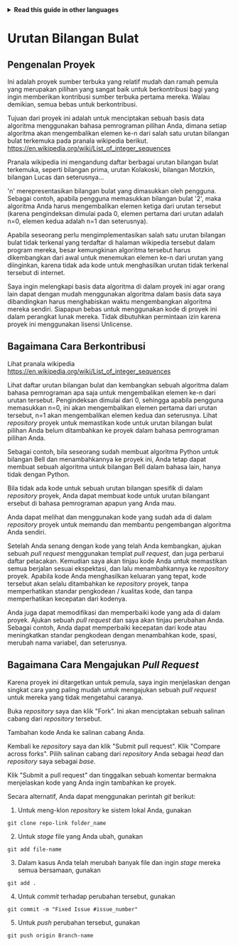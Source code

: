 <!-- Do not translate this -->
<details>
<summary>
<strong> Read this guide in other languages </strong>
</summary>
    <ul>
        <li><a href="https://github.com/Twiggecode/Integer-Sequences/blob/main/README.md"> English </a></li>
        <li><a href="https://github.com/Twiggecode/Integer-Sequences/blob/main/README%20Translations/README_IT.md"> Italian </a></li>
        <li><a href="https://github.com/Twiggecode/Integer-Sequences/blob/main/README%20Translations/README_HINDI.md"> Hindi </a></li>
        <li><a href="https://github.com/Twiggecode/Integer-Sequences/blob/main/README%20Translations/README_CN.md"> Chinese </a></li>
        <li><a href="https://github.com/Twiggecode/Integer-Sequences/blob/main/README%20Translations/README_FR.md"> French </a></li>
        <li><a href="https://github.com/Twiggecode/Integer-Sequences/blob/main/README%20Translations/README_ID.md"> Indonesian </a></li>
        <li><a href="https://github.com/Twiggecode/Integer-Sequences/blob/main/README%20Translations/README_KR.md"> Korean </a></li>
        <li><a href="https://github.com/Twiggecode/Integer-Sequences/blob/main/README%20Translations/README_PT.md"> Portuguese </a></li>
        <li><a href="https://github.com/Twiggecode/Integer-Sequences/blob/main/README%20Translations/README_RO.md"> Romanian </a></li>
        <li><a href="https://github.com/Twiggecode/Integer-Sequences/blob/main/README%20Translations/README_RU.md"> Russian </a></li>
        <li><a href="https://github.com/Twiggecode/Integer-Sequences/blob/main/README%20Translations/README_ES.md"> Spanish </a></li>
    
</details>
<!-- Do not translate this -->

# Urutan Bilangan Bulat

## Pengenalan Proyek

Ini adalah proyek sumber terbuka yang relatif mudah dan ramah pemula yang merupakan pilihan yang sangat baik untuk berkontribusi bagi yang ingin memberikan kontribusi sumber terbuka pertama mereka. Walau demikian, semua bebas untuk berkontribusi.

Tujuan dari proyek ini adalah untuk menciptakan sebuah basis data algoritma menggunakan bahasa pemrograman pilihan Anda, dimana setiap algoritma akan mengembalikan elemen ke-n dari salah satu urutan bilangan bulat terkemuka pada pranala wikipedia berikut. https://en.wikipedia.org/wiki/List_of_integer_sequences

Pranala wikipedia ini mengandung daftar berbagai urutan bilangan bulat terkemuka, seperti bilangan prima, urutan Kolakoski, bilangan Motzkin, bilangan Lucas dan seterusnya...

'n' merepresentasikan bilangan bulat yang dimasukkan oleh pengguna. Sebagai contoh, apabila pengguna memasukkan bilangan bulat '2', maka algoritma Anda harus mengembalikan elemen ketiga dari urutan tersebut (karena pengindeksan dimulai pada 0, elemen pertama dari urutan adalah n=0, elemen kedua adalah n=1 dan seterusnya).

Apabila seseorang perlu mengimplementasikan salah satu urutan bilangan bulat tidak terkenal yang terdaftar di halaman wikipedia tersebut dalam program mereka, besar kemungkinan algoritma tersebut harus dikembangkan dari awal untuk menemukan elemen ke-n dari urutan yang diinginkan, karena tidak ada kode untuk menghasilkan urutan tidak terkenal tersebut di internet.

Saya ingin melengkapi basis data algoritma di dalam proyek ini agar orang lain dapat dengan mudah menggunakan algoritma dalam basis data saya dibandingkan harus menghabiskan waktu mengembangkan algoritma mereka sendiri. Siapapun bebas untuk menggunakan kode di proyek ini dalam perangkat lunak mereka. Tidak dibutuhkan permintaan izin karena proyek ini menggunakan lisensi Unlicense.

## Bagaimana Cara Berkontribusi

Lihat pranala wikipedia https://en.wikipedia.org/wiki/List_of_integer_sequences

Lihat daftar urutan bilangan bulat dan kembangkan sebuah algoritma dalam bahasa pemrograman apa saja untuk mengembalikan elemen ke-n dari urutan tersebut. Pengindeksan dimulai dari 0, sehingga apabila pengguna memasukkan n=0, ini akan mengembalikan elemen pertama dari urutan tersebut, n=1 akan mengembalikan elemen kedua dan seterusnya. Lihat _repository_ proyek untuk memastikan kode untuk urutan bilangan bulat pilihan Anda belum ditambahkan ke proyek dalam bahasa pemrograman pilihan Anda.

Sebagai contoh, bila seseorang sudah membuat algoritma Python untuk bilangan Bell dan menambahkannya ke proyek ini, Anda tetap dapat membuat sebuah algoritma untuk bilangan Bell dalam bahasa lain, hanya tidak dengan Python.

Bila tidak ada kode untuk sebuah urutan bilangan spesifik di dalam _repository_ proyek, Anda dapat membuat kode untuk urutan bilangant ersebut di bahasa pemrograman apapun yang Anda mau.

Anda dapat melihat dan menggunakan kode yang sudah ada di dalam _repository_ proyek untuk memandu dan membantu pengembangan algoritma Anda sendiri.

Setelah Anda senang dengan kode yang telah Anda kembangkan, ajukan sebuah _pull request_ menggunakan templat _pull request_, dan juga perbarui daftar pelacakan. Kemudian saya akan tinjau kode Anda untuk memastikan semua berjalan sesuai ekspektasi, dan lalu menambahkannya ke _repository_ proyek. Apabila kode Anda menghasilkan keluaran yang tepat, kode tersebut akan selalu ditambahkan ke _repository_ proyek, tanpa memperhatikan standar pengkodean / kualitas kode, dan tanpa memperhatikan kecepatan dari kodenya.

Anda juga dapat memodifikasi dan memperbaiki kode yang ada di dalam proyek. Ajukan sebuah _pull request_ dan saya akan tinjau perubahan Anda. Sebagai contoh, Anda dapat memperbaiki kecepatan dari kode atau meningkatkan standar pengkodean dengan menambahkan kode, spasi, merubah nama variabel, dan seterusnya.

## Bagaimana Cara Mengajukan _Pull Request_

Karena proyek ini ditargetkan untuk pemula, saya ingin menjelaskan dengan singkat cara yang paling mudah untuk mengajukan sebuah _pull request_ untuk mereka yang tidak mengetahui caranya.

Buka _repository_ saya dan klik "Fork". Ini akan menciptakan sebuah salinan cabang dari _repository_ tersebut.

Tambahan kode Anda ke salinan cabang Anda.

Kembali ke _repository_ saya dan klik "Submit pull request". Klik "Compare across forks". Pilih salinan cabang dari _repository_ Anda sebagai _head_ dan _repository_ saya sebagai _base_.

Klik "Submit a pull request" dan tinggalkan sebuah komentar bermakna menjelaskan kode yang Anda ingin tambahkan ke proyek.

Secara alternatif, Anda dapat menggunakan perintah _git_ berikut:

1. Untuk meng-klon _repository_ ke sistem lokal Anda, gunakan

`git clone repo-link folder_name`

2. Untuk _stage_ file yang Anda ubah, gunakan

`git add file-name`

3. Dalam kasus Anda telah merubah banyak file dan ingin _stage_ mereka semua bersamaan, gunakan

`git add .`

4. Untuk _commit_ terhadap perubahan tersebut, gunakan

`git commit -m "Fixed Issue #issue_number"`

5. Untuk _push_ perubahan tersebut, gunakan

`git push origin Branch-name`
